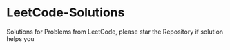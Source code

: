 # LeetCode-Solutions
Solutions for Problems from LeetCode, please star the Repository if solution helps you
